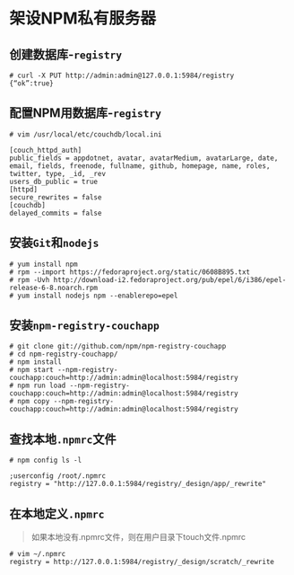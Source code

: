 # 架设NPM私有服务器

## 创建数据库-`registry`
```
# curl -X PUT http://admin:admin@127.0.0.1:5984/registry
{“ok”:true}
```

## 配置NPM用数据库-`registry`
```
# vim /usr/local/etc/couchdb/local.ini

[couch_httpd_auth]
public_fields = appdotnet, avatar, avatarMedium, avatarLarge, date, email, fields, freenode, fullname, github, homepage, name, roles, twitter, type, _id, _rev
users_db_public = true
[httpd]
secure_rewrites = false
[couchdb]
delayed_commits = false
```

## 安装`Git`和`nodejs`

```
# yum install npm
# rpm --import https://fedoraproject.org/static/0608B895.txt
# rpm -Uvh http://download-i2.fedoraproject.org/pub/epel/6/i386/epel-release-6-8.noarch.rpm
# yum install nodejs npm --enablerepo=epel
```

## 安装`npm-registry-couchapp`
```
# git clone git://github.com/npm/npm-registry-couchapp
# cd npm-registry-couchapp/
# npm install
# npm start --npm-registry-couchapp:couch=http://admin:admin@localhost:5984/registry
# npm run load --npm-registry-couchapp:couch=http://admin:admin@localhost:5984/registry
# npm copy --npm-registry-couchapp:couch=http://admin:admin@localhost:5984/registry
```

## 查找本地`.npmrc`文件
```
# npm config ls -l

;userconfig /root/.npmrc
registry = "http://127.0.0.1:5984/registry/_design/app/_rewrite"
```

## 在本地定义`.npmrc`
> 如果本地没有.npmrc文件，则在用户目录下touch文件.npmrc

```
# vim ~/.npmrc
registry = http://127.0.0.1:5984/registry/_design/scratch/_rewrite
```